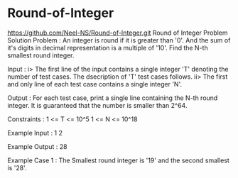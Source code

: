 # Round-of-Integer
https://github.com/Neel-NS/Round-of-Integer.git
Round of Integer Problem Solution
Problem : 
    An integer is round if it is greater than '0'. And the sum of it's digits in decimal representation is a multiple of '10'. 
    Find the N-th smallest round integer. 
 
Input :
    i> The first line of the input contains a single integer 'T' denoting the number of test cases. 
        The dsecription of 'T' test cases follows.
    ii> The first and only line of each test case contains a single integer 'N'.

Output :
    For each test case, print a single line containing the N-th round integer. It is guaranteed that the number is smaller than 2^64.

Constraints :
    1 <= T <= 10^5
    1 <= N <= 10^18

Example Input :
    1
    2

Example Output :
    28

Example Case 1 : 
    The Smallest round integer is '19' and the second smallest is '28'.


